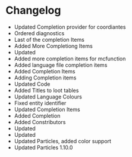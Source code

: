# Changelog 
- Updated Completion provider for coordiantes
- Ordered diagnostics
- Last of the completion Items
- Added More Completiong Items
- Updated
- Added more completion items for mcfunction
- Added language file completion items
- Added Completion Items
- Adding Completion items
- Updated Code
- Added Titles to loot tables
- Updated Language Colours
- Fixed entity identifier
- Updated Completion Items
- Added Completion
- Added Constributors
- Updated
- Updated
- Updated Particles, added color support
- Updated Particles 1.10.0